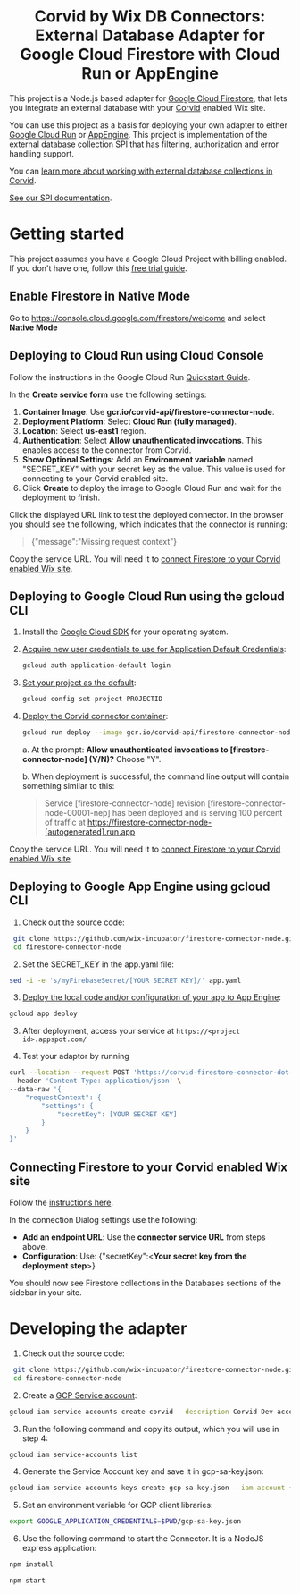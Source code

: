 <h1 align="center">
Corvid by Wix DB Connectors: External Database Adapter for Google Cloud Firestore with Cloud Run or AppEngine
</h1>

This project is a Node.js based adapter for [Google Cloud Firestore](https://cloud.google.com/firestore/), that lets you integrate an external database with your [Corvid](https://www.wix.com/corvid) enabled Wix site.

You can use this project as a basis for deploying your own adapter to either [Google Cloud Run](https://cloud.google.com/run/) or [AppEngine](https://cloud.google.com/appengine/). This project is implementation of the external database collection SPI that has filtering, authorization and error handling support.

You can [learn more about working with external database collections in Corvid](https://support.wix.com/en/corvid-by-wix/external-database-collections-1023416).

[See our SPI documentation](https://www.wix.com/corvid/reference/external-database-collections.html).

# Getting started

This project assumes you have a Google Cloud Project with billing enabled. If you don't have one, follow this [free trial guide](https://cloud.google.com/free/).

## Enable Firestore in Native Mode
Go to https://console.cloud.google.com/firestore/welcome and select **Native Mode**

## Deploying to Cloud Run using Cloud Console

Follow the instructions in the Google Cloud Run [Quickstart Guide](https://cloud.google.com/run/docs/quickstarts/prebuilt-deploy).

In the **Create service form** use the following settings:

1. **Container Image**: Use **gcr.io/corvid-api/firestore-connector-node**.
2. **Deployment Platform**: Select **Cloud Run (fully managed)**.
3. **Location**: Select **us-east1** region.
4. **Authentication**: Select **Allow unauthenticated invocations**. This enables access to the connector from Corvid.
5. **Show Optional Settings**: Add an **Environment variable** named "SECRET_KEY" with your secret key as the value. This value is used for connecting to your Corvid enabled site.
6. Click **Create** to deploy the image to Google Cloud Run and wait for the deployment to finish.

Click the displayed URL link to test the deployed connector.
In the browser you should see the following, which indicates that the connector is running:
> {"message":"Missing request context"}

Copy the service URL. You will need it to [connect Firestore to your Corvid enabled Wix site](#connecting-firestore-to-corvid-site).

## Deploying to Google Cloud Run using the gcloud CLI

1. Install the [Google Cloud SDK](https://cloud.google.com/sdk/docs/quickstarts) for your operating system.
2. [Acquire new user credentials to use for Application Default Credentials](https://cloud.google.com/sdk/gcloud/reference/auth/application-default/login):

    ```bash
    gcloud auth application-default login
    ```

3. [Set your project as the default](https://cloud.google.com/sdk/gcloud/reference/config/set):

    ```bash
    gcloud config set project PROJECTID
    ```

4. [Deploy the Corvid connector container](https://cloud.google.com/sdk/gcloud/reference/run/deploy):

    ```bash
    gcloud run deploy --image gcr.io/corvid-api/firestore-connector-node --platform managed --region us-east1 --set-env-vars SECRET_KEY=[YOUR SECRET KEY]
    ```

    a. At the prompt: **Allow unauthenticated invocations to [firestore-connector-node] (Y/N)?** Choose "Y".

    b. When deployment is successful, the command line output will contain something similar to this:

    > Service [firestore-connector-node] revision [firestore-connector-node-00001-nep] has been deployed and is serving 100 percent of traffic at <https://firestore-connector-node-[autogenerated].run.app>

Copy the service URL. You will need it to [connect Firestore to your Corvid enabled Wix site](#connecting-firestore-to-corvid-site).

## Deploying to Google App Engine using gcloud CLI

1.  Check out the source code:

  ```bash
   git clone https://github.com/wix-incubator/firestore-connector-node.git
   cd firestore-connector-node
  ```
2.  Set the SECRET_KEY in the app.yaml file:

  ```bash
  sed -i -e 's/myFirebaseSecret/[YOUR SECRET KEY]/' app.yaml
  ```

3. [Deploy the local code and/or configuration of your app to App Engine](https://cloud.google.com/sdk/gcloud/reference/app/deploy):

  ```bash
  gcloud app deploy
  ```

3. After deployment, access your service at `https://<project id>.appspot.com/`

4. Test your adaptor by running
```bash
curl --location --request POST 'https://corvid-firestore-connector-dot-<project-id>.uc.r.appspot.com/schemas/list' \
--header 'Content-Type: application/json' \
--data-raw '{
    "requestContext": {
        "settings": {
            "secretKey": [YOUR SECRET KEY]
        }
    }
}'
```
## Connecting Firestore to your Corvid enabled Wix site

Follow the [instructions here](https://support.wix.com/en/article/corvid-adding-and-deleting-an-external-database-collection).

In the connection Dialog settings use the following:

* **Add an endpoint URL**: Use the **connector service URL** from steps above.
* **Configuration**: Use: {"secretKey":<**Your secret key from the deployment step**>}

You should now see Firestore collections in the Databases sections of the sidebar in your site.

# Developing the adapter

1. Check out the source code:

  ```bash
   git clone https://github.com/wix-incubator/firestore-connector-node.git
   cd firestore-connector-node
  ```

2. Create a [GCP Service account](https://cloud.google.com/iam/docs/service-accounts):

  ```bash
  gcloud iam service-accounts create corvid --description Corvid Dev account --display-name corvid-dev
  ```

3. Run the following command and copy its output, which you will use in step 4:

  ```bash
  gcloud iam service-accounts list
  ```

4. Generate the Service Account key and save it in gcp-sa-key.json:

  ```bash
  gcloud iam service-accounts keys create gcp-sa-key.json --iam-account <Service account name from Step 3>
  ```

5. Set an environment variable for GCP client libraries:

  ```bash
  export GOOGLE_APPLICATION_CREDENTIALS=$PWD/gcp-sa-key.json
  ```

6. Use the following command to start the Connector. It is a NodeJS express application:

  ```bash
  npm install

  npm start
  ```
